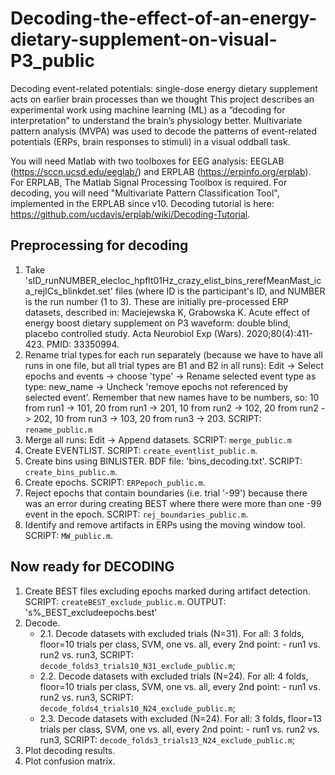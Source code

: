 # Decoding-the-effect-of-an-energy-dietary-supplement-on-visual-P3_public
Decoding event-related potentials: single-dose energy dietary supplement acts on earlier brain processes than we thought
This project describes an experimental work using machine learning (ML) as a “decoding for interpretation” to understand the brain’s physiology better. Multivariate pattern analysis (MVPA) was used to decode the patterns of event-related potentials (ERPs, brain responses to stimuli) in a visual oddball task.

You will need Matlab with two toolboxes for EEG analysis: EEGLAB (https://sccn.ucsd.edu/eeglab/) and ERPLAB (https://erpinfo.org/erplab). For ERPLAB, The Matlab Signal Processing Toolbox is required. For decoding, you will need "Multivariate Pattern Classification Tool", implemented in the ERPLAB since v10. Decoding tutorial is here: https://github.com/ucdavis/erplab/wiki/Decoding-Tutorial.

## Preprocessing for decoding
1. Take 'sID_runNUMBER_elecloc_hpflt01Hz_crazy_elist_bins_rerefMeanMast_ica_rejICs_blinkdet.set' files (where ID is the participant's ID, and NUMBER is the run number (1 to 3). These are initially pre-processed ERP datasets, described in: Maciejewska K, Grabowska K. Acute effect of energy boost dietary supplement on P3 waveform: double blind, placebo controlled study. Acta Neurobiol Exp (Wars). 2020;80(4):411-423. PMID: 33350994.
2. Rename trial types for each run separately (because we have to have all runs in one file, but all trial types are B1 and B2 in all runs): Edit -> Select epochs and events -> choose 'type' -> Rename selected event type as type: new_name -> Uncheck 'remove epochs not referenced by selected event'. Remember that new names have to be numbers, so: 10 from run1 -> 101, 20 from run1 -> 201, 10 from run2 -> 102, 20 from run2 -> 202, 10 from run3 -> 103, 20 from run3 -> 203. SCRIPT: `rename_public.m`
3. Merge all runs: Edit -> Append datasets. SCRIPT: `merge_public.m`
4. Create EVENTLIST. SCRIPT: `create_eventlist_public.m`.
5. Create bins using BINLISTER. BDF file: 'bins_decoding.txt'. SCRIPT: `create_bins_public.m`.
6. Create epochs. SCRIPT: `ERPepoch_public.m`.
7. Reject epochs that contain boundaries (i.e. trial '-99') because there was an error during creating BEST where there were more than one -99 event in the epoch. SCRIPT: `rej_boundaries_public.m`.
8. Identify and remove artifacts in ERPs using the moving window tool. SCRIPT: `MW_public.m`.

## Now ready for DECODING
1. Create BEST files excluding epochs marked during artifact detection. SCRIPT: `createBEST_exclude_public.m`. OUTPUT: 's%_BEST_excludeepochs.best'
2. Decode.
   - 2.1. Decode datasets with excluded trials (N=31). For all: 3 folds, floor=10 trials per class, SVM, one vs. all, every 2nd point: 
          - run1 vs. run2 vs. run3, SCRIPT: `decode_folds3_trials10_N31_exclude_public.m`; 
   - 2.2. Decode datasets with excluded trials (N=24). For all: 4 folds, floor=10 trials per class, SVM, one vs. all, every 2nd point: 
          - run1 vs. run2 vs. run3, SCRIPT: `decode_folds4_trials10_N24_exclude_public.m`; 
   - 2.3. Decode datasets with excluded (N=24). For all: 3 folds, floor=13 trials per class, SVM, one vs. all, every 2nd point: 
          - run1 vs. run2 vs. run3, SCRIPT: `decode_folds3_trials13_N24_exclude_public.m`; 
4. Plot decoding results.
5. Plot confusion matrix.
